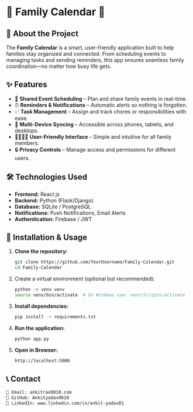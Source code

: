 # 📅 **Family Calendar** 🏡

## 🚀 About the Project
The **Family Calendar** is a smart, user-friendly application built to help families stay organized and connected. From scheduling events to managing tasks and sending reminders, this app ensures seamless family coordination—no matter how busy life gets.

## ✨ Features
- 📆 **Shared Event Scheduling** – Plan and share family events in real-time.
- ⏰ **Reminders & Notifications** – Automatic alerts so nothing is forgotten.
- ✅ **Task Management** – Assign and track chores or responsibilities with ease.
- 🔄 **Multi-Device Syncing** – Accessible across phones, tablets, and desktops.
- 👨‍👩‍👧‍👦 **User-Friendly Interface** – Simple and intuitive for all family members.
- 🔒 **Privacy Controls** – Manage access and permissions for different users.

## 🛠️ Technologies Used
- **Frontend:** React js
- **Backend:** Python (Flask/Django)
- **Database:** SQLite / PostgreSQL
- **Notifications:** Push Notifications, Email Alerts
- **Authentication:** Firebase / JWT

## 📌 Installation & Usage
1. **Clone the repository:**
   ```bash
   git clone https://github.com/YourUsername/Family-Calendar.git
   cd Family-Calendar
   
2. Create a virtual environment (optional but recommended):
    ```bash
   python -m venv venv
   source venv/bin/activate  # On Windows use: venv\Scripts\activate

3. **Install dependencies:**
   ```bash
   pip install -r requirements.txt

4. **Run the application:**
   ```bash
   python app.py

5. **Open in Browser:**
   ```bash
   http://localhost:5000

## 📞 Contact
  ```bash  
📧 Email: ankitrao0018.com
🔗 GitHub: Ankityadav0018
🔗 LinkedIn: www.linkedin.com/in/ankit-yadav01
